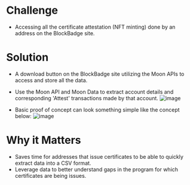 # Challenge
- Accessing all the certificate attestation (NFT minting) done by an address on the BlockBadge site.

# Solution
- A download button on the BlockBadge site utilizing the Moon APIs to access and store all the data.
- Use the Moon API and Moon Data to extract account details and corresponding 'Attest' transactions made by that account.
![image](https://github.com/0xBcamp/Hobbes-janus-dragon/assets/44200959/20ecc679-e748-4435-8909-5a896fb44a71)

- Basic proof of concept can look something simple like the concept below:
![image](https://github.com/0xBcamp/Hobbes-janus-dragon/assets/44200959/35af4f0b-6824-4997-b881-d76a043830f7)


# Why it Matters
- Saves time for addresses that issue certificates to be able to quickly extract data into a CSV format.
- Leverage data to better understand gaps in the program for which certificates are being issues.
